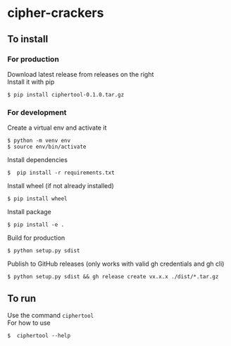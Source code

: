 # cipher-crackers

## To install

### For production

Download latest release from releases on the right  
Install it with pip
```shell
$ pip install ciphertool-0.1.0.tar.gz
```

### For development

Create a virtual env and activate it
```shell
$ python -m venv env
$ source env/bin/activate
```

Install dependencies
```shell
$  pip install -r requirements.txt
```

Install wheel (if not already installed)
```shell
$ pip install wheel
```

Install package
```shell
$ pip install -e .
```

Build for production
```shell
$ python setup.py sdist
```

Publish to GitHub releases (only works with valid gh credentials and gh cli)
```shell
$ python setup.py sdist && gh release create vx.x.x ./dist/*.tar.gz
```

## To run

Use the command `ciphertool`  
For how to use
```shell
$  ciphertool --help
```
